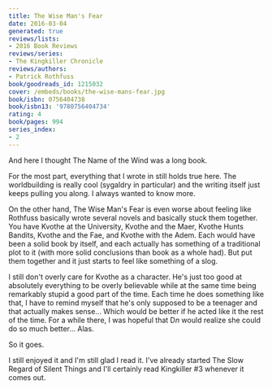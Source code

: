 ```yaml
---
title: The Wise Man's Fear
date: 2016-03-04
generated: true
reviews/lists:
- 2016 Book Reviews
reviews/series:
- The Kingkiller Chronicle
reviews/authors:
- Patrick Rothfuss
book/goodreads_id: 1215032
cover: /embeds/books/the-wise-mans-fear.jpg
book/isbn: 0756404738
book/isbn13: '9780756404734'
rating: 4
book/pages: 994
series_index:
- 2
---
```

And here I thought The Name of the Wind was a long book.  

For the most part, everything that I wrote in  still holds true here. The worldbuilding is really cool (sygaldry in particular) and the writing itself just keeps pulling you along. I always wanted to know more.  

<!--more-->

On the other hand, The Wise Man's Fear is even worse about feeling like Rothfuss basically wrote several novels and basically stuck them together. You have Kvothe at the University, Kvothe and the Maer, Kvothe Hunts Bandits, Kvothe and the Fae, and Kvothe with the Adem. Each would have been a solid book by itself, and each actually has something of a traditional plot to it (with more solid conclusions than book as a whole had). But put them together and it just starts to feel like something of a slog.  

I still don't overly care for Kvothe as a character. He's just too good at absolutely everything to be overly believable while at the same time being remarkably stupid a good part of the time. Each time he does something like that, I have to remind myself that he's only supposed to be a teenager and that actually makes sense... Which would be better if he acted like it the rest of the time. For a while there, I was hopeful that D*n* would realize she could do so much better... Alas.  

So it goes.  

I still enjoyed it and I'm still glad I read it. I've already started The Slow Regard of Silent Things and I'll certainly read Kingkiller #3 whenever it comes out.